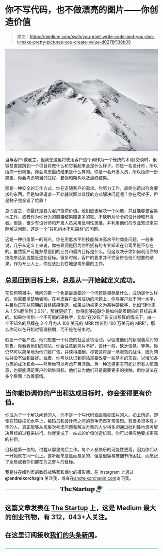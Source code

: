 # 你不写代码，也不做漂亮的图片——你创造价值

> 原文：<https://medium.com/swlh/you-dont-write-code-and-you-don-t-make-pretty-pictures-you-create-value-d0278f138b08>

![](img/cb071932ea6c662573e668deaa17fdab.png)

当与客户(或雇主，但我在这里将使用客户这个词作为一个笼统的术语)交谈时，很容易直接跳到一个项目将做什么和它看起来会是什么样子。你是一名设计师，所以给你一份简报，你会考虑最终结果是什么样的。你是一名开发人员，所以给你一份简报，你会考虑项目的过程、错误和架构以及最终结果。

那是一种安全的工作方式。你在追随客户的需求。你努力工作，最终创造出符合要求的东西。但是如果请求一开始就试图以错误的方式解决问题呢？你在爬梯子，但是梯子完全错了位置！

总而言之，你最终是要为客户提供价值。他们应该解决一个问题，并且能够更容易地工作，或者作为你行为的直接结果赚更多的钱。不缺听从命令的设计师和开发者。但是，很少有设计师和开发人员采用批判性思维，并利用他们的专业知识来实际解决问题。这是一个“只见树木不见森林”的问题。

这是一种价值第一的观点。你在用低水平的技能解决高水平的商业问题。一般来说，几乎从定义上来说，你被雇佣是因为你所拥有的专业知识在公司里是不存在的。虽然客户可能熟悉他们的业务和最终目标是什么，但这取决于你如何利用你的技能来达到或接近这些目标。很多时候，客户的要求并不完全符合他们想要的结果。作为专业人士，你应该批判性地思考所需的工作。

## 总是回到目标上来，总是从一开始就定义成功。

在任何项目中，我问的第一个也是最重要的一个问题是目标是什么，成功是什么样的。你需要清楚地表明，在考虑客户业务成功的问题上，你与客户处于同一水平，并且你正在从预期的最终结果倒退。如果成功被定义为某种硬数字，比如“转化率从 1.5%翻倍到 3.0%”，那就更好了。你将能够追踪你是如何朝着翻倍的目标前进的。如果你听到一个不可能的硬数字，比如“在没有广告支出预算的情况下，由一个不知名的品牌在 3 个月内从 100 美元的 MRR 增长到 100 万美元的 MRR”，那么你可以在开始时管理预期，而不是在结束时。

假设一个客户说，他们想要一个付费的社会营销活动，以促进他们的新服装系列的销售。你看看他们的网站，你会注意到照片不好，设计一般，缺乏信息，等等。你仍然可以简单地为他们做广告，并获得报酬，尽管这将是一场艰苦的战斗，因为网站并没有做到最好。或者，你可以认识到网站需要改变一些基本的东西，以增加各方面的成功机会——然后你可以考虑开展活动。后一种选择更有可能让所有人都满意，也更能满足客户的销售目标。他们认为他们只是需要更多的接触，但你设法在多个层面上改善事情。

## 当你能协调你的产出和达成目标时，你会变得更有价值。

你成为了一个解决问题的人，而不是一个写代码或画漂亮图片的人。如上所述，即使在顶级技能水平上，编码员和设计师之间的竞争仍然非常激烈。有很多很多有才华的人。真正能够从高层次考虑问题和解决方案的人少得多*和*通过批判性地思考解决目标的过程来执行。你就变成了一站式的价值创造机器。你可以相应地要求更高的补偿。

目标是第一位的，过程从那里向后工作。每个人都快乐的可能性更高，因为你们从一开始就在同一页上。这听起来是显而易见的，但是很容易被细节所困扰，而忘记了全局或者你们都在为之奋斗的目标。

我是住在纽约市的数码战略家和偶尔的摄影师。在 Instagram 上通过 **@andreikorchagin** 关注我，或者在[andreikorchagin.com](http://andreikorchagin.com)访问我。

[![](img/308a8d84fb9b2fab43d66c117fcc4bb4.png)](https://medium.com/swlh)

## 这篇文章发表在 [The Startup](https://medium.com/swlh) 上，这是 Medium 最大的创业刊物，有 312，043+人关注。

## 在这里订阅接收[我们的头条新闻](http://growthsupply.com/the-startup-newsletter/)。

[![](img/b0164736ea17a63403e660de5dedf91a.png)](https://medium.com/swlh)